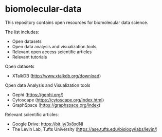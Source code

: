 # biomolecular-data
This repository contains open resources for biomolecular data science.

The list includes:
- Open datasets
- Open data analysis and visualization tools
- Relevant open access scientific articles
- Relevant tutorials

Open datasets

- XTalkDB (http://www.xtalkdb.org/download)

Open data Analysis and Visualization tools

- Gephi (https://gephi.org/)
- Cytoscape (https://cytoscape.org/index.html)
- GraphSpace (https://graphspace.org/index)

Relevant scientific articles:

- Google Drive: https://bit.ly/3x8xdNl
- The Levin Lab, Tufts University (https://ase.tufts.edu/biology/labs/levin/)

